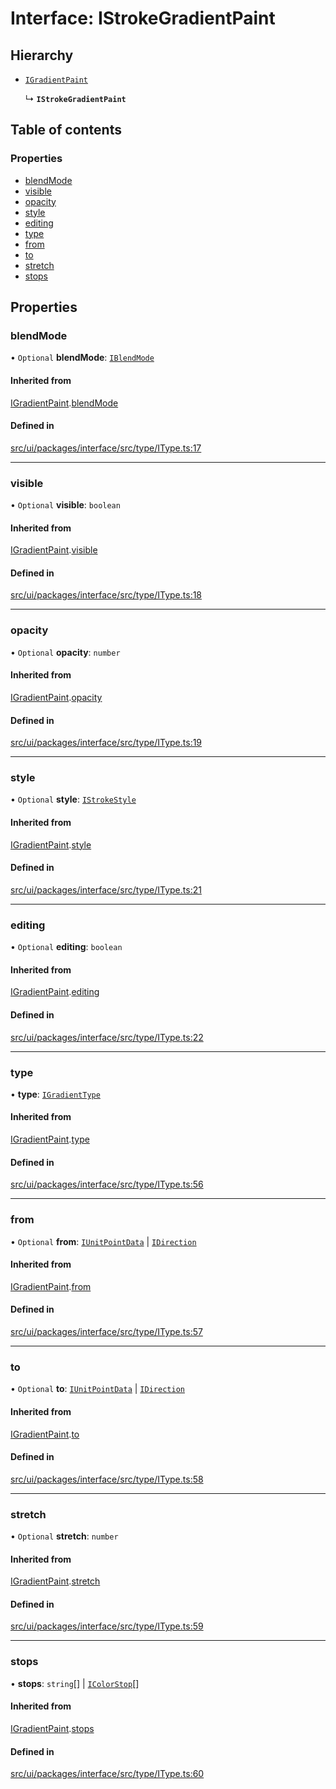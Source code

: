 # Interface: IStrokeGradientPaint

## Hierarchy

- [`IGradientPaint`](IGradientPaint.md)

  ↳ **`IStrokeGradientPaint`**

## Table of contents

### Properties

- [blendMode](IStrokeGradientPaint.md#blendmode)
- [visible](IStrokeGradientPaint.md#visible)
- [opacity](IStrokeGradientPaint.md#opacity)
- [style](IStrokeGradientPaint.md#style)
- [editing](IStrokeGradientPaint.md#editing)
- [type](IStrokeGradientPaint.md#type)
- [from](IStrokeGradientPaint.md#from)
- [to](IStrokeGradientPaint.md#to)
- [stretch](IStrokeGradientPaint.md#stretch)
- [stops](IStrokeGradientPaint.md#stops)

## Properties

### blendMode

• `Optional` **blendMode**: [`IBlendMode`](../modules.md#iblendmode)

#### Inherited from

[IGradientPaint](IGradientPaint.md).[blendMode](IGradientPaint.md#blendmode)

#### Defined in

[src/ui/packages/interface/src/type/IType.ts:17](https://github.com/leaferjs/leafer-ui/blob/6982d3e91dfd04600b4cf106a9b22f4502e5d32b/packages/interface/src/type/IType.ts#L17)

___

### visible

• `Optional` **visible**: `boolean`

#### Inherited from

[IGradientPaint](IGradientPaint.md).[visible](IGradientPaint.md#visible)

#### Defined in

[src/ui/packages/interface/src/type/IType.ts:18](https://github.com/leaferjs/leafer-ui/blob/6982d3e91dfd04600b4cf106a9b22f4502e5d32b/packages/interface/src/type/IType.ts#L18)

___

### opacity

• `Optional` **opacity**: `number`

#### Inherited from

[IGradientPaint](IGradientPaint.md).[opacity](IGradientPaint.md#opacity)

#### Defined in

[src/ui/packages/interface/src/type/IType.ts:19](https://github.com/leaferjs/leafer-ui/blob/6982d3e91dfd04600b4cf106a9b22f4502e5d32b/packages/interface/src/type/IType.ts#L19)

___

### style

• `Optional` **style**: [`IStrokeStyle`](IStrokeStyle.md)

#### Inherited from

[IGradientPaint](IGradientPaint.md).[style](IGradientPaint.md#style)

#### Defined in

[src/ui/packages/interface/src/type/IType.ts:21](https://github.com/leaferjs/leafer-ui/blob/6982d3e91dfd04600b4cf106a9b22f4502e5d32b/packages/interface/src/type/IType.ts#L21)

___

### editing

• `Optional` **editing**: `boolean`

#### Inherited from

[IGradientPaint](IGradientPaint.md).[editing](IGradientPaint.md#editing)

#### Defined in

[src/ui/packages/interface/src/type/IType.ts:22](https://github.com/leaferjs/leafer-ui/blob/6982d3e91dfd04600b4cf106a9b22f4502e5d32b/packages/interface/src/type/IType.ts#L22)

___

### type

• **type**: [`IGradientType`](../modules.md#igradienttype)

#### Inherited from

[IGradientPaint](IGradientPaint.md).[type](IGradientPaint.md#type)

#### Defined in

[src/ui/packages/interface/src/type/IType.ts:56](https://github.com/leaferjs/leafer-ui/blob/6982d3e91dfd04600b4cf106a9b22f4502e5d32b/packages/interface/src/type/IType.ts#L56)

___

### from

• `Optional` **from**: [`IUnitPointData`](IUnitPointData.md) \| [`IDirection`](../modules.md#idirection)

#### Inherited from

[IGradientPaint](IGradientPaint.md).[from](IGradientPaint.md#from)

#### Defined in

[src/ui/packages/interface/src/type/IType.ts:57](https://github.com/leaferjs/leafer-ui/blob/6982d3e91dfd04600b4cf106a9b22f4502e5d32b/packages/interface/src/type/IType.ts#L57)

___

### to

• `Optional` **to**: [`IUnitPointData`](IUnitPointData.md) \| [`IDirection`](../modules.md#idirection)

#### Inherited from

[IGradientPaint](IGradientPaint.md).[to](IGradientPaint.md#to)

#### Defined in

[src/ui/packages/interface/src/type/IType.ts:58](https://github.com/leaferjs/leafer-ui/blob/6982d3e91dfd04600b4cf106a9b22f4502e5d32b/packages/interface/src/type/IType.ts#L58)

___

### stretch

• `Optional` **stretch**: `number`

#### Inherited from

[IGradientPaint](IGradientPaint.md).[stretch](IGradientPaint.md#stretch)

#### Defined in

[src/ui/packages/interface/src/type/IType.ts:59](https://github.com/leaferjs/leafer-ui/blob/6982d3e91dfd04600b4cf106a9b22f4502e5d32b/packages/interface/src/type/IType.ts#L59)

___

### stops

• **stops**: `string`[] \| [`IColorStop`](IColorStop.md)[]

#### Inherited from

[IGradientPaint](IGradientPaint.md).[stops](IGradientPaint.md#stops)

#### Defined in

[src/ui/packages/interface/src/type/IType.ts:60](https://github.com/leaferjs/leafer-ui/blob/6982d3e91dfd04600b4cf106a9b22f4502e5d32b/packages/interface/src/type/IType.ts#L60)
